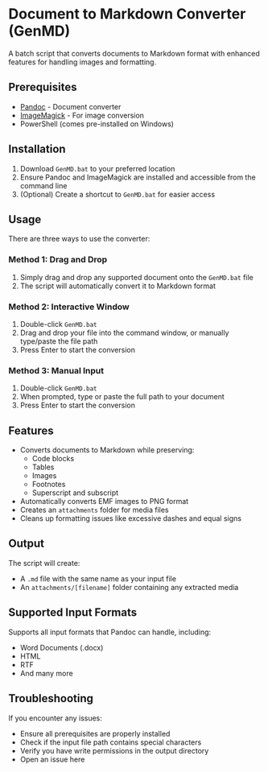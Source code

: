 # Document to Markdown Converter (GenMD)

A batch script that converts documents to Markdown format with enhanced features for handling images and formatting.

## Prerequisites

- [Pandoc](https://pandoc.org/installing.html) - Document converter
- [ImageMagick](https://imagemagick.org/script/download.php) - For image conversion
- PowerShell (comes pre-installed on Windows)

## Installation

1. Download `GenMD.bat` to your preferred location
2. Ensure Pandoc and ImageMagick are installed and accessible from the command line
3. (Optional) Create a shortcut to `GenMD.bat` for easier access

## Usage

There are three ways to use the converter:

### Method 1: Drag and Drop

1. Simply drag and drop any supported document onto the `GenMD.bat` file
2. The script will automatically convert it to Markdown format

### Method 2: Interactive Window

1. Double-click `GenMD.bat`
2. Drag and drop your file into the command window, or manually type/paste the file path
3. Press Enter to start the conversion

### Method 3: Manual Input

1. Double-click `GenMD.bat`
2. When prompted, type or paste the full path to your document
3. Press Enter to start the conversion

## Features

- Converts documents to Markdown while preserving:
  - Code blocks
  - Tables
  - Images
  - Footnotes
  - Superscript and subscript
- Automatically converts EMF images to PNG format
- Creates an `attachments` folder for media files
- Cleans up formatting issues like excessive dashes and equal signs

## Output

The script will create:

- A `.md` file with the same name as your input file
- An `attachments/[filename]` folder containing any extracted media

## Supported Input Formats

Supports all input formats that Pandoc can handle, including:

- Word Documents (.docx)
- HTML
- RTF
- And many more

## Troubleshooting

If you encounter any issues:

- Ensure all prerequisites are properly installed
- Check if the input file path contains special characters
- Verify you have write permissions in the output directory
- Open an issue here
